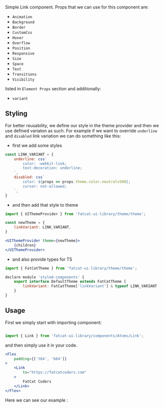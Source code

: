 Simple Link component. Props that we can use for this component are:

- `Animation`
- `Background`
- `Border`
- `CustomCss`
- `Hover`
- `Overflow`
- `Position`
- `Responsive`
- `Size`
- `Space`
- `Text`
- `Transitions`
- `Visibility`

listed in `Element Props` section and additionally:

- `variant`

## 	Styling

For better reusability, we define our style in the theme provider and then we use defined variaton as such. For example if we want to override `underline` and `disabled` link variation we can do something like this:

- first we add some styles

```jsx
const LINK_VARIANT = {
	underline: css`
		color: -webkit-link;
		text-decoration: underline;
	`,
	disabled: css`
		color: ${props => props.theme.color.neutrals500};
		cursor: not-allowed;
	`,
}
```
- and then add that style to theme

```jsx
import { UIThemeProvider } from 'fatcat-ui-library/theme/theme';

const newTheme = {
	linkVariant: LINK_VARIANT,
}

<UIThemeProvider theme={newTheme}>
	{children}
</UIThemeProvider>
```

- and also provide types for TS

```jsx
import { FatCatTheme } from 'fatcat-ui-library/theme/theme';

declare module 'styled-components' {
	export interface DefaultTheme extends FatCatTheme {
		linkVariant: FatCatTheme['linkVariant'] & typeof LINK_VARIANT
	}
}
```

## Usage 

First we simply start with importing component:

```jsx

import { Link } from 'fatcat-ui-library/components/Atoms/Link';

```

and then simply use it in your code.

```jsx
<Flex
	padding={['t64', 'b64']}
>
	<Link
		to="https://fatcatcoders.com"
	>
		FatCat Coders
	</Link>
</Flex>
```

Here we can see our example	:
